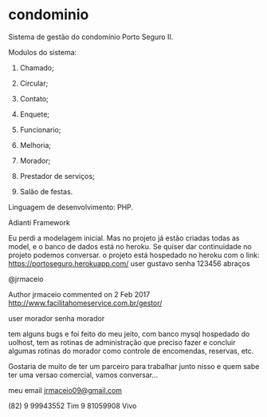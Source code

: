 # condominio
Sistema de gestão do condomínio Porto Seguro II.


Modulos do sistema:

1. Chamado;

2. Circular;

3. Contato;

4. Enquete;

5. Funcionario;

6. Melhoria;

7. Morador;

8. Prestador de serviços;

9. Salão de festas.



Linguagem de desenvolvimento: PHP.

Adianti Framework


Eu perdi a modelagem inicial.
Mas no projeto já estão criadas todas as model, e o banco de dados está no heroku.
Se quiser dar continuidade no projeto podemos conversar.
o projeto está hospedado no heroku com o link:
https://portoseguro.herokuapp.com/
user gustavo
senha 123456
abraços

@jrmaceio
 
Author
jrmaceio commented on 2 Feb 2017
http://www.facilitahomeservice.com.br/gestor/

user morador
senha morador

tem alguns bugs e foi feito do meu jeito, com banco mysql hospedado do uolhost, tem as rotinas de administração que preciso fazer e concluir algumas rotinas do morador como controle de encomendas, reservas, etc.

Gostaria de muito de ter um parceiro para trabalhar junto nisso e quem sabe ter uma versao comercial, vamos conversar...

meu email jrmaceio09@gmail.com

(82) 9 99943552 Tim
9 81059908 Vivo
